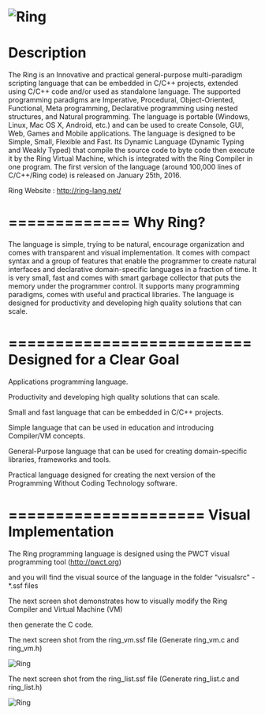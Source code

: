 ![Ring](http://ring-lang.sourceforge.net/thering.jpg)
=============
Description
=============

The Ring is an Innovative and practical general-purpose multi-paradigm scripting language that
can be embedded in C/C++ projects, extended using C/C++ code and/or used as standalone language.
The supported programming paradigms are Imperative, Procedural, Object-Oriented, Functional,
Meta programming, Declarative programming using nested structures, and Natural programming.
The language is portable (Windows, Linux, Mac OS X, Android, etc.) and can be used to create
Console, GUI, Web, Games and Mobile applications. 
The language is designed to be Simple, Small, Flexible and Fast. 
Its Dynamic Language (Dynamic Typing and Weakly Typed) that compile the source code to
byte code then execute it by the Ring Virtual Machine, which is integrated with the
Ring Compiler in one program. 
The first version of the language (around 100,000 lines of C/C++/Ring code) is released on
January 25th, 2016.

Ring Website : http://ring-lang.net/

=============
Why Ring?
=============

The language is simple, trying to be natural, encourage organization and comes with 
transparent and visual implementation. It comes with compact syntax and a group of features that
enable the programmer to create natural interfaces and declarative domain-specific 
languages in a fraction of time. It is very small, fast and comes with smart garbage
collector that puts the memory under the programmer control. It supports many 
programming paradigms, comes with useful and practical libraries. The language is
designed for productivity and developing high quality solutions that can scale.

==========================
Designed for a Clear Goal
==========================

Applications programming language.

Productivity and developing high quality solutions that can scale.

Small and fast language that can be embedded in C/C++ projects.

Simple language that can be used in education and introducing Compiler/VM concepts.

General-Purpose language that can be used for creating domain-specific libraries, frameworks and tools.

Practical language designed for creating the next version of the Programming Without Coding Technology software.

=====================
Visual Implementation
=====================

The Ring programming language is designed using the PWCT visual programming tool (http://pwct.org)

and you will find the visual source of the language in the folder "visualsrc" - *.ssf files

The next screen shot demonstrates how to visually modify the Ring Compiler and Virtual Machine (VM)

then generate the C code.

The next screen shot from the ring_vm.ssf file (Generate ring_vm.c and ring_vm.h)

![Ring](http://ring-lang.sourceforge.net/ringvisualsrc.jpg)

The next screen shot from the ring_list.ssf file (Generate ring_list.c and ring_list.h)

![Ring](http://ring-lang.sourceforge.net/ringvisualsrc.jpg)


 